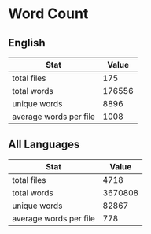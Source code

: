 # Word Count

## English

Stat | Value
---- | -----
total files | 175
total words | 176556
unique words | 8896
average words per file | 1008

## All Languages

Stat | Value
---- | -----
total files | 4718
total words | 3670808
unique words | 82867
average words per file | 778
